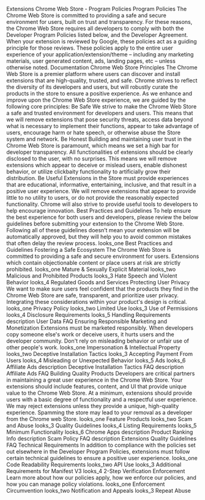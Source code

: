 Extensions
Chrome Web Store - Program Policies
Program Policies
The Chrome Web Store is committed to providing a safe and secure environment for users, built on trust and transparency. For these reasons, the Chrome Web Store requires all developers to comply with both the Developer Program Policies listed below, and the Developer Agreement. When your extension is reviewed by Google, these policies act as a guiding principle for those reviews. These policies apply to the entire user experience of your application/extension/theme – including any marketing materials, user generated content, ads, landing pages, etc – unless otherwise noted.
Documentation
Chrome Web Store Principles
The Chrome Web Store is a premier platform where users can discover and install extensions that are high-quality, trusted, and safe. Chrome strives to reflect the diversity of its developers and users, but will robustly curate the products in the store to ensure a positive experience. As we enhance and improve upon the Chrome Web Store experience, we are guided by the following core principles:
Be Safe
We strive to make the Chrome Web Store a safe and trusted environment for developers and users. This means that we will remove extensions that pose security threats, access data beyond what is necessary to implement their functions, appear to take advantage of users, encourage harm or hate speech, or otherwise abuse the Store system and network.
Be Honest
Building and maintaining user trust in the Chrome Web Store is paramount, which means we set a high bar for developer transparency. All functionalities of extensions should be clearly disclosed to the user, with no surprises. This means we will remove extensions which appear to deceive or mislead users, enable dishonest behavior, or utilize clickbaity functionality to artificially grow their distribution.
Be Useful
Extensions in the Store must provide experiences that are educational, informative, entertaining, inclusive, and that result in a positive user experience. We will remove extensions that appear to provide little to no utility to users, or do not provide the reasonably expected functionality. Chrome will also strive to provide useful tools to developers to help encourage innovation.
Best Practices and Guidelines
To help ensure the best experience for both users and developers, please review the below guidelines before submitting your extension to the Chrome Web Store. Following all of these guidelines doesn’t mean your extension will be automatically approved, but they will help you to avoid common mistakes that often delay the review process.
looks_one
Best Practices and Guidelines
Fostering a Safe Ecosystem
The Chrome Web Store is committed to providing a safe and secure environment for users. Extensions which contain objectionable content or place users at risk are strictly prohibited.
looks_one
Mature & Sexually Explicit Material
looks_two
Malicious and Prohibited Products
looks_3
Hate Speech and Violent Behavior
looks_4
Regulated Goods and Services
Protecting User Privacy
We want to make sure users feel confident that the products they find in the Chrome Web Store are safe, transparent, and prioritize user privacy. Integrating these considerations within your product's design is critical.
looks_one
Privacy Policy
looks_two
Limited Use
looks_3
Use of Permissions
looks_4
Disclosure Requirements
looks_5
Handling Requirements
description
User Data FAQ
Ensuring Responsible Marketing and Monetization
Extensions must be marketed responsibly. When developers copy someone else's work or deceive users, it hurts users and the developer community. Don't rely on misleading behavior or unfair use of other people's work.
looks_one
Impersonation & Intellectual Property
looks_two
Deceptive Installation Tactics
looks_3
Accepting Payment From Users
looks_4
Misleading or Unexpected Behavior
looks_5
Ads
looks_6
Affiliate Ads
description
Deceptive Installation Tactics FAQ
description
Affiliate Ads FAQ
Building Quality Products
Developers are critical partners in maintaining a great user experience in the Chrome Web Store. Your extensions should include features, content, and UI that provide unique value to the Chrome Web Store. At a minimum, extensions should provide users with a basic degree of functionality and a respectful user experience. We may reject extensions unless they provide a unique, high-quality experience. Spamming the store may lead to your removal as a developer from the Chrome web Store.
looks_one
Feature Products
looks_two
Scam and Abuse
looks_3
Quality Guidelines
looks_4
Listing Requirements
looks_5
Minimum Functionality
looks_6
Chrome Apps
description
Product Ranking Info
description
Scam Policy FAQ
description
Extensions Quality Guidelines FAQ
Technical Requirements
In addition to compliance with the policies set out elsewhere in the Developer Program Policies, extensions must follow certain technical guidelines to ensure a positive user experience.
looks_one
Code Readability Requirements
looks_two
API Use
looks_3
Additional Requirements for Manifest V3
looks_4
2-Step Verification
Enforcement
Learn more about how our policies apply, how we enforce our policies, and how you can manage policy violations.
looks_one
Enforcement Circumvention
looks_two
Notification and Appeals
looks_3
Repeat Abuse